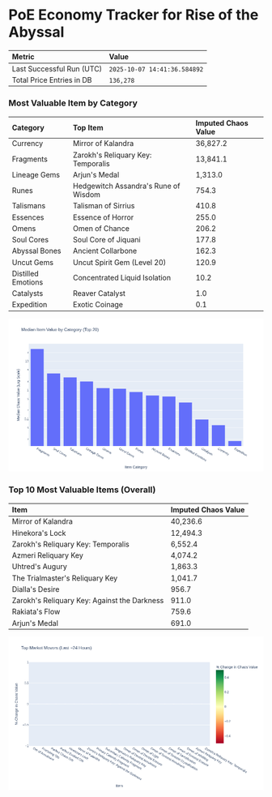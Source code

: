 # PoE Economy Tracker for Rise of the Abyssal

<!-- START_MAINTENANCE -->
| Metric | Value |
|:---|:---|
| Last Successful Run (UTC) | `2025-10-07 14:41:36.584892` |
| Total Price Entries in DB | `136,278` |

<!-- END_MAINTENANCE -->

<!-- START_DATAFRAME_DEBUG -->
<!-- END_DATAFRAME_DEBUG -->

<!-- START_CATEGORY_ANALYSIS -->
### Most Valuable Item by Category
| Category | Top Item | Imputed Chaos Value |
| :--- | :--- | :--- |
| Currency | Mirror of Kalandra | 36,827.2 |
| Fragments | Zarokh's Reliquary Key: Temporalis | 13,841.1 |
| Lineage Gems | Arjun's Medal | 1,313.0 |
| Runes | Hedgewitch Assandra's Rune of Wisdom | 754.3 |
| Talismans | Talisman of Sirrius | 410.8 |
| Essences | Essence of Horror | 255.0 |
| Omens | Omen of Chance | 206.2 |
| Soul Cores | Soul Core of Jiquani | 177.8 |
| Abyssal Bones | Ancient Collarbone | 162.3 |
| Uncut Gems | Uncut Spirit Gem (Level 20) | 120.9 |
| Distilled Emotions | Concentrated Liquid Isolation | 10.2 |
| Catalysts | Reaver Catalyst | 1.0 |
| Expedition | Exotic Coinage | 0.1 |


![Category Analysis Chart](charts/category_analysis.png)
<!-- END_ANALYSIS -->

<!-- START_ANALYSIS -->
### Top 10 Most Valuable Items (Overall)
| Item | Imputed Chaos Value |
| :--- | :--- |
| Mirror of Kalandra | 40,236.6 |
| Hinekora's Lock | 12,494.3 |
| Zarokh's Reliquary Key: Temporalis | 6,552.4 |
| Azmeri Reliquary Key | 4,074.2 |
| Uhtred's Augury | 1,863.3 |
| The Trialmaster's Reliquary Key | 1,041.7 |
| Dialla's Desire | 956.7 |
| Zarokh's Reliquary Key: Against the Darkness | 911.0 |
| Rakiata's Flow | 759.6 |
| Arjun's Medal | 691.0 |


![Market Movers Chart](charts/market_movers.png)
<!-- END_ANALYSIS -->
